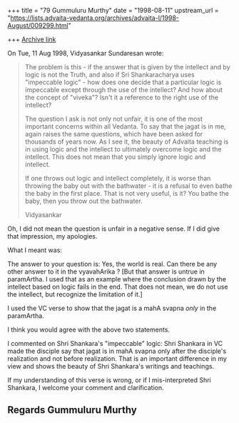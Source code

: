 +++
title = "79 Gummuluru Murthy"
date = "1998-08-11"
upstream_url = "https://lists.advaita-vedanta.org/archives/advaita-l/1998-August/009299.html"

+++
[Archive link](https://lists.advaita-vedanta.org/archives/advaita-l/1998-August/009299.html)

On Tue, 11 Aug 1998, Vidyasankar Sundaresan wrote:

> The problem is this - if the answer that is given by the intellect and by
> logic is not the Truth, and also if Sri Shankaracharya uses "impeccable
> logic" - how does one decide that a particular logic is impeccable except
> through the use of the intellect? And how about the concept of "viveka"?
> Isn't it a reference to the right use of the intellect?
>
> The question I ask is not only not unfair, it is one of the most important
> concerns within all Vedanta. To say that the jagat is in me, again raises
> the same questions, which have been asked for thousands of years now. As I
> see it, the beauty of Advaita teaching is in using logic and the intellect
> to ultimately overcome logic and the intellect. This does not mean that
> you simply ignore logic and intellect.
>
> If one throws out logic and intellect completely, it is worse than
> throwing the baby out with the bathwater - it is a refusal to even bathe
> the baby in the first place. That is not very useful, is it? You bathe
> the baby, then you throw out the bathwater.
>
> Vidyasankar
>

Oh, I did not mean the question is unfair in a negative sense. If I did
give that impression, my apologies.

What I meant was:

The answer to your question is:  Yes, the world is real.
Can there be any other answer to it in the vyavahArika ?
[But that answer is untrue in paramArtha. I used that as an example
where the conclusion drawn by the intellect based on logic fails in
the end. That does not mean, we do not use the intellect, but recognize
the limitation of it.]

I used the VC verse to show that the jagat is a mahA svapna *only*
in the paramArtha.

I think you would agree with the above two statements.

I commented on Shri Shankara's "impeccable" logic:  Shri Shankara in VC
made the disciple say that jagat is in mahA svapna only after the
disciple's realization and not before realization. That is an
important difference in my view and shows the beauty of Shri
Shankara's writings and teachings.

If my understanding of this verse is wrong, or if I mis-interpreted
Shri Shankara, I welcome your comment and clarification.

Regards
Gummuluru Murthy
------------------------------------------------------------------------

